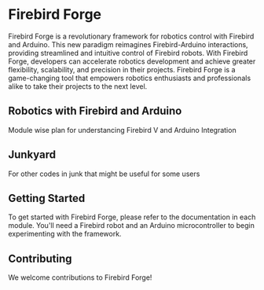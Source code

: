# Firebird Forge

Firebird Forge is a revolutionary framework for robotics control with Firebird and Arduino. This new paradigm reimagines Firebird-Arduino interactions, providing streamlined and intuitive control of Firebird robots. With Firebird Forge, developers can accelerate robotics development and achieve greater flexibility, scalability, and precision in their projects. Firebird Forge is a game-changing tool that empowers robotics enthusiasts and professionals alike to take their projects to the next level.

## Robotics with Firebird and Arduino

Module wise plan for understancing Firebird V and Arduino Integration 

## Junkyard
For other codes in junk that might be useful for some users

## Getting Started

To get started with Firebird Forge, please refer to the documentation in each module. You'll need a Firebird robot and an Arduino microcontroller to begin experimenting with the framework.

## Contributing

We welcome contributions to Firebird Forge! 
